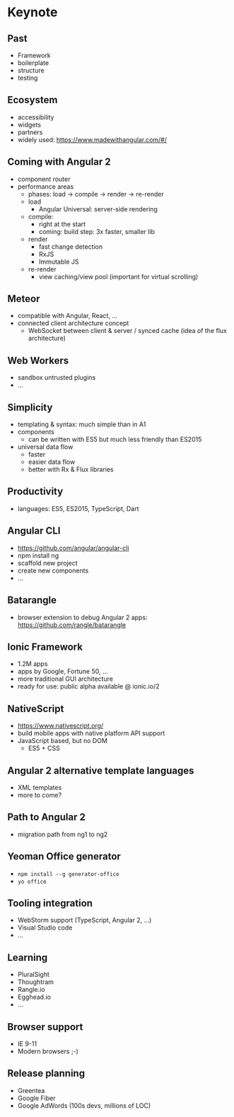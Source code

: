 # Keynote

## Past
* Framework
* boilerplate
* structure
* testing

## Ecosystem
* accessibility
* widgets
* partners
* widely used: https://www.madewithangular.com/#/

## Coming with Angular 2
* component router
* performance areas
  * phases: load -> compile -> render -> re-render
  * load
    * Angular Universal: server-side rendering
  * compile:
     * right at the start
     * coming: build step: 3x faster, smaller lib
  * render
    * fast change detection
    * RxJS
    * Immutable JS
  * re-render
    * view caching/view pool (important for virtual scrolling)

## Meteor
* compatible with Angular, React, ...
* connected client architecture concept
  * WebSocket between client & server / synced cache (idea of the flux architecture)

 ## Web Workers
 * sandbox untrusted plugins
 * ...

## Simplicity
* templating & syntax: much simple than in A1
* components
  * can be written with ES5 but much less friendly than ES2015
* universal data flow
  * faster
  * easier data flow
  * better with Rx & Flux libraries

## Productivity
* languages: ES5, ES2015, TypeScript, Dart

## Angular CLI
* https://github.com/angular/angular-cli
* npm install ng
* scaffold new project
* create new components
* ...

## Batarangle
* browser extension to debug Angular 2 apps: https://github.com/rangle/batarangle

## Ionic Framework
* 1.2M apps
* apps by Google, Fortune 50, ...
* more traditional GUI architecture
* ready for use: public alpha available @ ionic.io/2

## NativeScript
* https://www.nativescript.org/
* build mobile apps with native platform API support
* JavaScript based, but no DOM
  * ES5 + CSS

## Angular 2 alternative template languages
* XML templates
* more to come?

## Path to Angular 2
* migration path from ng1 to ng2

## Yeoman Office generator
* `npm install --g generator-office`
* `yo office`

## Tooling integration
* WebStorm support (TypeScript, Angular 2, ...)
* Visual Studio code
* ...

## Learning
* PluralSight
* Thoughtram
* Rangle.io
* Egghead.io
* ...

## Browser support
* IE 9-11
* Modern browsers ;-)

## Release planning
* Greentea
* Google Fiber
* Google AdWords (100s devs, millions of LOC)

